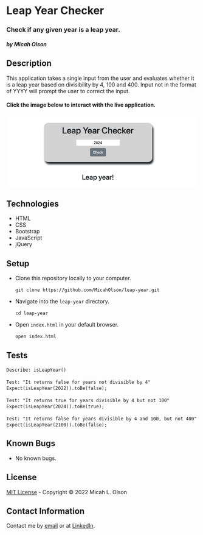 # Leap Year Checker

### Check if any given year is a leap year.
#### _by Micah Olson_

## Description
This application takes a single input from the user and evaluates whether it is a leap year based on divisibility by 4, 100 and 400. Input not in the format of YYYY will prompt the user to correct the input.  

#### Click the image below to interact with the live application.
[![Leap Year Checker image](./img/leap-year-app.png)](https://micaholson.github.io/leap-year-js)

## Technologies
* HTML
* CSS
* Bootstrap
* JavaScript
* jQuery

## Setup
* Clone this repository locally to your computer.
  ```
  git clone https://github.com/MicahOlson/leap-year.git
  ```

* Navigate into the `leap-year` directory.
  ```
  cd leap-year
  ```

* Open `index.html` in your default browser.
  ```
  open index.html
  ```

## Tests
```
Describe: isLeapYear()  
  
Test: "It returns false for years not divisible by 4"    
Expect(isLeapYear(2022)).toBe(false);  
  
Test: "It returns true for years divisible by 4 but not 100"
Expect(isLeapYear(2024)).toBe(true);  
  
Test: "It returns false for years divisible by 4 and 100, but not 400"  
Expect(isLeapYear(2100)).toBe(false);
```

## Known Bugs
* No known bugs.

## License
[MIT License](LICENSE) - Copyright &#169; 2022 Micah L. Olson

## Contact Information
Contact me by [email](mailto:micah.olson@protonmail.com) or at [LinkedIn](https://www.linkedin.com/in/molson-pdx/).